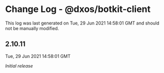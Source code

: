 # Change Log - @dxos/botkit-client

This log was last generated on Tue, 29 Jun 2021 14:58:01 GMT and should not be manually modified.

## 2.10.11
Tue, 29 Jun 2021 14:58:01 GMT

_Initial release_

